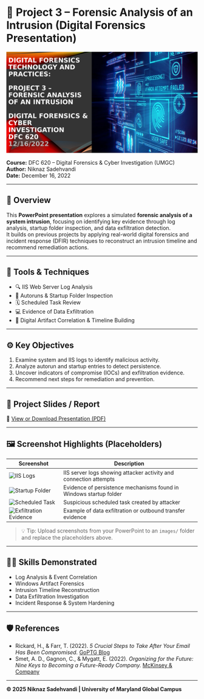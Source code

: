 # 💼 Project 3 – Forensic Analysis of an Intrusion (Digital Forensics Presentation)

![Project 3 Cover](digital-forensics-project3-cover.png)

**Course:** DFC 620 – Digital Forensics & Cyber Investigation (UMGC)  
**Author:** Niknaz Sadehvandi  
**Date:** December 16, 2022  

---

## 🧩 Overview
This **PowerPoint presentation** explores a simulated **forensic analysis of a system intrusion**, focusing on identifying key evidence through log analysis, startup folder inspection, and data exfiltration detection.  
It builds on previous projects by applying real-world digital forensics and incident response (DFIR) techniques to reconstruct an intrusion timeline and recommend remediation actions.

---

## 🧠 Tools & Techniques
- 🔍 IIS Web Server Log Analysis  
- 🧩 Autoruns & Startup Folder Inspection  
- 🗓️ Scheduled Task Review  
- 💻 Evidence of Data Exfiltration  
- 🧮 Digital Artifact Correlation & Timeline Building  

---

## ⚙️ Key Objectives
1. Examine system and IIS logs to identify malicious activity.  
2. Analyze autorun and startup entries to detect persistence.  
3. Uncover indicators of compromise (IOCs) and exfiltration evidence.  
4. Recommend next steps for remediation and prevention.  

---

## 📄 Project Slides / Report
📘 [View or Download Presentation (PDF)](Digital-Forensics-Project3-Forensic-Analysis-of-an-Intrusion.pdf)

---

## 🖼️ Screenshot Highlights (Placeholders)

| Screenshot | Description |
|-------------|-------------|
| ![IIS Logs](images/iis-logs.png) | IIS server logs showing attacker activity and connection attempts |
| ![Startup Folder](images/startup-folder.png) | Evidence of persistence mechanisms found in Windows startup folder |
| ![Scheduled Task](images/scheduled-task.png) | Suspicious scheduled task created by attacker |
| ![Exfiltration Evidence](images/exfiltration.png) | Example of data exfiltration or outbound transfer evidence |

> 💡 Tip: Upload screenshots from your PowerPoint to an `images/` folder and replace the placeholders above.

---

## 🧑‍💻 Skills Demonstrated
- Log Analysis & Event Correlation  
- Windows Artifact Forensics  
- Intrusion Timeline Reconstruction  
- Data Exfiltration Investigation  
- Incident Response & System Hardening  

---

## 🛡️ References
- Rickard, H., & Farr, T. (2022). *5 Crucial Steps to Take After Your Email Has Been Compromised.* [GoPTG Blog](https://blog.goptg.com/5-steps-after-email-is-compromised)  
- Smet, A. D., Gagnon, C., & Mygatt, E. (2022). *Organizing for the Future: Nine Keys to Becoming a Future-Ready Company.* [McKinsey & Company](https://www.mckinsey.com/capabilities/people-and-organizational-performance/our-insights/organizing-for-the-future-nine-keys-to-becoming-a-future-ready-company)  

---

**© 2025 Niknaz Sadehvandi | University of Maryland Global Campus**

